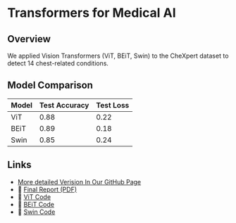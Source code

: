 # Transformers for Medical AI

## Overview

We applied Vision Transformers (ViT, BEiT, Swin) to the CheXpert dataset to detect 14 chest-related conditions.

## Model Comparison

| Model | Test Accuracy | Test Loss |
|-------|---------------|-----------|
| ViT   | 0.88          | 0.22      |
| BEiT  | 0.89          | 0.18      |
| Swin  | 0.85          | 0.24      |

## Links

- [More detailed Verision In Our GitHub Page](https://leewoobin-ctrl.github.io/Project-6/)
- 📄 [Final Report (PDF)](./Transformers%20for%20Medical%20AI.pdf)
- 🧠 [ViT Code](./ViT.md)
- 🧠 [BEiT Code](./BEiT.md)
- 🧠 [Swin Code](./Swin.md)
